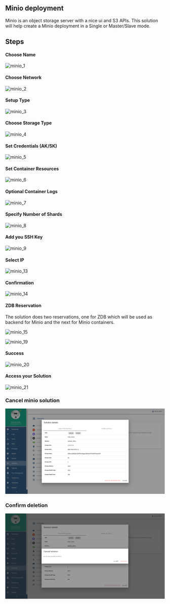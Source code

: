 ## Minio deployment
Minio is an object storage server with a nice ui and S3 APIs.
This solution will help create a Minio deployment in a Single or Master/Slave mode.


## Steps

#### Choose Name
![minio_1](img/minio_1.png)

#### Choose Network
![minio_2](img/minio_2.png)

#### Setup Type
![minio_3](img/minio_3.png)

#### Choose Storage Type
![minio_4](img/minio_4.png)

#### Set Credentials (AK/SK)
![minio_5](img/minio_5.png)

#### Set Container Resources
![minio_6](img/minio_6.png)

#### Optional Container Logs
![minio_7](img/minio_7.png)

#### Specify Number of Shards
![minio_8](img/minio_8.png)

#### Add you SSH Key
![minio_9](img/minio_9.png)

#### Select IP
![minio_13](img/minio_13.png)

#### Confirmation
![minio_14](img/minio_14.png)

#### ZDB Reservation
The solution does two reservations, one for ZDB which will be used as backend for Minio and the next for Minio containers.

![minio_15](img/minio_15.png)

![minio_19](img/minio_19.png)

#### Success
![minio_20](img/minio_20.png)

#### Access your Solution
![minio_21](img/minio_21.png)

### Cancel minio solution

![minio_22](./img/minio_cancel.png)

### Confirm deletion

![minio_23](./img/minio_cancel2.png)